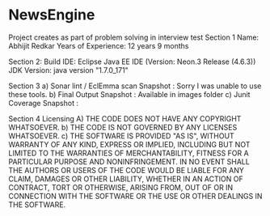 # NewsEngine
Project creates as part of problem solving in interview test
Section 1
	Name: Abhijit Redkar
	Years of Experience: 12 years 9 months

Section 2: 
	Build IDE: Eclipse Java EE IDE (Version: Neon.3 Release (4.6.3))
	JDK Version: java version "1.7.0_171"

Section 3 
a)	Sonar lint / EclEmma scan Snapshot : Sorry I was unable to use these tools.
b)	Final Output Snapshot  : Available in images folder
c)	Junit Coverage Snapshot :

Section 4 
Licensing 
A)	THE CODE DOES NOT HAVE ANY COPYRIGHT WHATSOEVER. 
b)	THE CODE IS NOT GOVERNED BY ANY LICENSES WHATSOEVER. 
c)	THE SOFTWARE IS PROVIDED "AS IS", WITHOUT WARRANTY OF ANY KIND, EXPRESS OR IMPLIED, INCLUDING BUT NOT LIMITED TO THE WARRANTIES OF MERCHANTABILITY, FITNESS FOR A PARTICULAR PURPOSE AND NONINFRINGEMENT. IN NO EVENT SHALL THE AUTHORS OR USERS OF THE CODE WOULD BE LIABLE FOR ANY CLAIM, DAMAGES OR OTHER LIABILITY, WHETHER IN AN ACTION OF CONTRACT, TORT OR OTHERWISE, ARISING FROM, OUT OF OR IN CONNECTION WITH THE SOFTWARE OR THE USE OR OTHER DEALINGS IN THE SOFTWARE.
